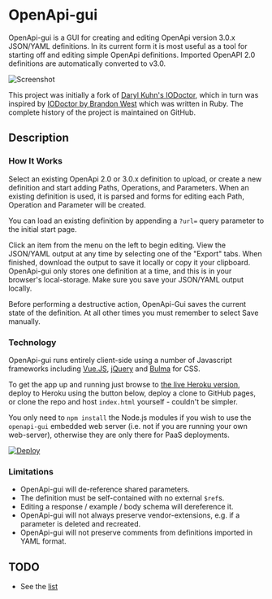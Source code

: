 OpenApi-gui
===========

OpenApi-gui is a GUI for creating and editing OpenApi version 3.0.x JSON/YAML definitions. In its current form it is most useful as a tool for starting off and editing simple OpenApi definitions. Imported OpenAPI 2.0 definitions are automatically converted to v3.0.

![Screenshot](https://github.com/Mermade/openapi-gui/blob/bulma/img/screenshot.png?raw=true)

This project was initially a fork of [Daryl Kuhn's IODoctor](https://github.com/darrylkuhn/iodoctor/tree/angular-port), which in turn was inspired by [IODoctor by Brandon West](https://github.com/brandonmwest/iodoctor) which was written in Ruby. The complete history of the project is maintained on GitHub.

Description
-----------
### How It Works

Select an existing OpenApi 2.0 or 3.0.x definition to upload, or create a new definition and start adding Paths, Operations, and Parameters. When an existing definition is used, it is parsed and forms for editing each Path, Operation and Parameter will be created.

You can load an existing definition by appending a `?url=` query parameter to the initial start page.

Click an item from the menu on the left to begin editing. View the JSON/YAML output at any time by selecting one of the "Export" tabs. When finished, download the output to save it locally or copy it your clipboard. OpenApi-gui only stores one definition at a time, and this is in your browser's local-storage. Make sure you save your JSON/YAML output locally.

Before performing a destructive action, OpenApi-Gui saves the current state of the definition. At all other times you must remember to select Save manually.

### Technology

OpenApi-gui runs entirely client-side using a number of Javascript frameworks including [Vue.JS](https://vuejs.org/), [jQuery](https://jquery.com/) and [Bulma](http://bulma.io/) for CSS.

To get the app up and running just browse to [the live Heroku version](https://openapi-gui.herokuapp.com), deploy to Heroku using the button below, deploy a clone to GitHub pages, or clone the repo and host `index.html` yourself - couldn't be simpler.

You only need to `npm install` the Node.js modules if you wish to use the `openapi-gui` embedded web server (i.e. not if you are running your own web-server), otherwise they are only there for PaaS deployments.

[![Deploy](https://www.herokucdn.com/deploy/button.svg)](https://heroku.com/deploy)

### Limitations

* OpenApi-gui will de-reference shared parameters.
* The definition must be self-contained with no external `$ref`s.
* Editing a response / example / body schema will dereference it.
* OpenApi-gui will not always preserve vendor-extensions, e.g. if a parameter is deleted and recreated.
* OpenApi-gui will not preserve comments from definitions imported in YAML format.

TODO
----

* See the [list](/docs/TODO.md)

